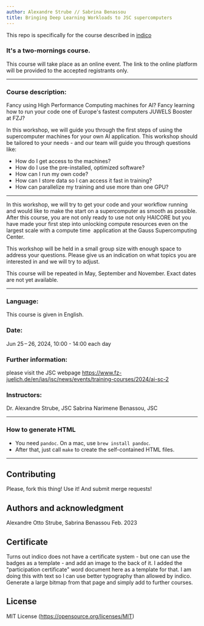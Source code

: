 ```yaml
---
author: Alexandre Strube // Sabrina Benassou
title: Bringing Deep Learning Workloads to JSC supercomputers
---
```


This repo is specifically for the course described in [indico](https://indico3-jsc.fz-juelich.de/event/181)

### It's a two-mornings course.

This course will take place as an online event. The link to the online platform will be provided to the accepted registrants only.

---

### Course description: 
Fancy using High Performance Computing machines for AI? Fancy learning how to run your code one of Europe's fastest computers JUWELS Booster at FZJ?

In this workshop, we will guide you through the first steps of using the supercomputer machines for your own AI application. This workshop should be tailored to your needs - and our team will guide you through questions like:


- How do I get access to the machines? 
- How do I use the pre-installed, optimized software?
- How can I run my own code?
- How can I store data so I can access it fast in training?
- How can parallelize my training and use more than one GPU?

---

In this workshop, we will try to get your code and your workflow running and would like to make the start on a supercomputer as smooth as possible. After this course, you are not only ready to use not only HAICORE but you have made your first step into unlocking compute resources even on the largest scale with a compute time  application at the Gauss Supercomputing Center.

This workshop will be held in a small group size with enough space to address your questions. Please give us an indication on what topics you are interested in and we will try to adjust.

This course will be repeated in May, September and November. Exact dates are not yet available.

---

### Language:

This course is given in English.

### Date:

Jun 25 – 26, 2024, 10:00 - 14:00 each day

### Further information:

please visit the JSC webpage https://www.fz-juelich.de/en/ias/jsc/news/events/training-courses/2024/ai-sc-2

### Instructors:

Dr. Alexandre Strube, JSC
Sabrina Narimene Benassou, JSC

---

### How to generate HTML

- You need `pandoc`. On a mac, use `brew install pandoc`.
- After that, just call `make` to create the self-contained HTML files.

---

## Contributing
Please, fork this thing! Use it! And submit merge requests!

## Authors and acknowledgment
Alexandre Otto Strube, Sabrina Benassou Feb. 2023

## Certificate
Turns out indico does not have a certificate system - but one can use the badges as a template - and add an image to the back of it. I added the "participation certificate" word document here as a template for that. I am doing this with text so I can use better typography than allowed by indico. Generate a large bitmap from that page and simply add to further courses.


## License
MIT License (https://opensource.org/licenses/MIT)